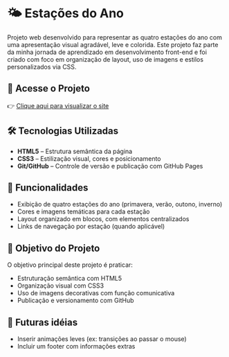 # 🌤️ Estações do Ano

Projeto web desenvolvido para representar as quatro estações do ano com uma apresentação visual agradável, leve e colorida. Este projeto faz parte da minha jornada de aprendizado em desenvolvimento front-end e foi criado com foco em organização de layout, uso de imagens e estilos personalizados via CSS.

## 🔗 Acesse o Projeto

👉 [Clique aqui para visualizar o site](https://jaqueline-gotardi.github.io/estacoes/)

## 🛠️ Tecnologias Utilizadas

- **HTML5** – Estrutura semântica da página
- **CSS3** – Estilização visual, cores e posicionamento
- **Git/GitHub** – Controle de versão e publicação com GitHub Pages

## 🎨 Funcionalidades

- Exibição de quatro estações do ano (primavera, verão, outono, inverno)
- Cores e imagens temáticas para cada estação
- Layout organizado em blocos, com elementos centralizados
- Links de navegação por estação (quando aplicável)

## 🎯 Objetivo do Projeto

O objetivo principal deste projeto é praticar:

- Estruturação semântica com HTML5
- Organização visual com CSS3
- Uso de imagens decorativas com função comunicativa
- Publicação e versionamento com GitHub

## 🚀 Futuras idéias

- Inserir animações leves (ex: transições ao passar o mouse)
- Incluir um footer com informações extras
